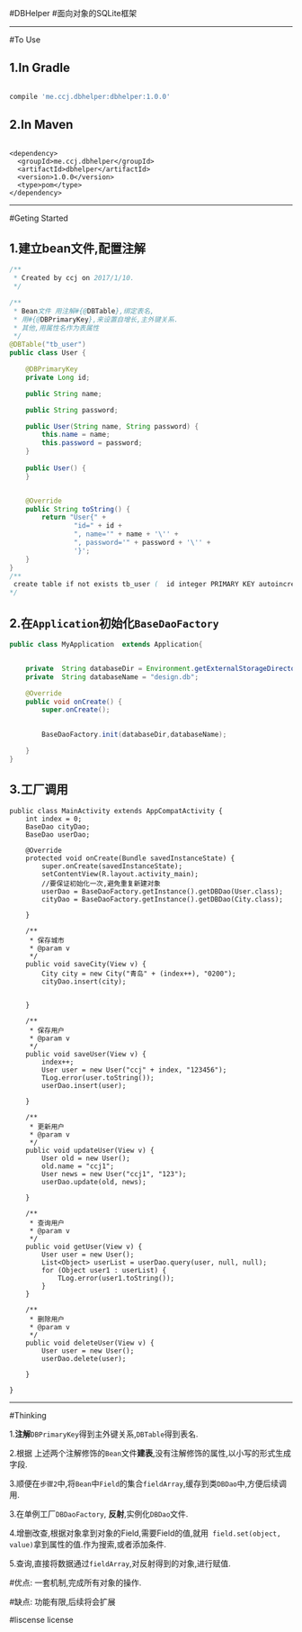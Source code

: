 
#DBHelper
#面向对象的SQLite框架

---

#To Use

## 1.In Gradle

```gradle

compile 'me.ccj.dbhelper:dbhelper:1.0.0'

```
## 2.In Maven 

```maven

<dependency>
  <groupId>me.ccj.dbhelper</groupId>
  <artifactId>dbhelper</artifactId>
  <version>1.0.0</version>
  <type>pom</type>
</dependency>

```


---



#Geting Started

## 1.建立bean文件,配置注解
```java
/**
 * Created by ccj on 2017/1/10.
 */

/**
 * Bean文件 用注解#{@DBTable},绑定表名,
 * 用#{@DBPrimaryKey},来设置自增长,主外键关系.
 * 其他,用属性名作为表属性
 */
@DBTable("tb_user")
public class User {

    @DBPrimaryKey
    private Long id;

    public String name;

    public String password;

    public User(String name, String password) {
        this.name = name;
        this.password = password;
    }
    
    public User() {
    }


    @Override
    public String toString() {
        return "User{" +
                "id=" + id +
                ", name='" + name + '\'' +
                ", password='" + password + '\'' +
                '}';
    }
}
/**
 create table if not exists tb_user (  id integer PRIMARY KEY autoincrement, name text, password text );
*/

```

## 2.在`Application`初始化`BaseDaoFactory`

```java
public class MyApplication  extends Application{


    private  String databaseDir = Environment.getExternalStorageDirectory().getAbsolutePath()+"/database/";
    private  String databaseName = "design.db";

    @Override
    public void onCreate() {
        super.onCreate();

        
        BaseDaoFactory.init(databaseDir,databaseName);

    }
}


```

## 3.工厂调用

```
public class MainActivity extends AppCompatActivity {
    int index = 0;
    BaseDao cityDao;
    BaseDao userDao;

    @Override
    protected void onCreate(Bundle savedInstanceState) {
        super.onCreate(savedInstanceState);
        setContentView(R.layout.activity_main);
        //要保证初始化一次,避免重复新建对象    
        userDao = BaseDaoFactory.getInstance().getDBDao(User.class);
        cityDao = BaseDaoFactory.getInstance().getDBDao(City.class);

    }

    /**
     * 保存城市
     * @param v
     */
    public void saveCity(View v) {
        City city = new City("青岛" + (index++), "0200");
        cityDao.insert(city);


    }

    /**
     * 保存用户
     * @param v
     */
    public void saveUser(View v) {
        index++;
        User user = new User("ccj" + index, "123456");
        TLog.error(user.toString());
        userDao.insert(user);

    }

    /**
     * 更新用户
     * @param v
     */
    public void updateUser(View v) {
        User old = new User();
        old.name = "ccj1";
        User news = new User("ccj1", "123");
        userDao.update(old, news);

    }

    /**
     * 查询用户
     * @param v
     */
    public void getUser(View v) {
        User user = new User();
        List<Object> userList = userDao.query(user, null, null);
        for (Object user1 : userList) {
            TLog.error(user1.toString());
        }
    }

    /**
     * 删除用户
     * @param v
     */
    public void deleteUser(View v) {
        User user = new User();
        userDao.delete(user);

    }

}

```






---
#Thinking

1.**注解**`DBPrimaryKey`得到主外键关系,`DBTable`得到表名.

2.根据 上述两个注解修饰的`Bean`文件**建表**,没有注解修饰的属性,以小写的形式生成字段.

3.顺便在`步骤2`中,将`Bean`中`Field`的集合`fieldArray`,缓存到类`DBDao`中,方便后续调用.

3.在单例工厂`DBDaoFactory`, **反射**,实例化`DBDao`文件.

4.增删改查,根据对象拿到对象的Field,需要Field的值,就用` field.set(object, value)`拿到属性的值.作为搜索,或者添加条件.

5.查询,直接将数据通过`fieldArray`,对反射得到的对象,进行赋值.



#优点:
一套机制,完成所有对象的操作.

#缺点:
功能有限,后续将会扩展


#liscense license



